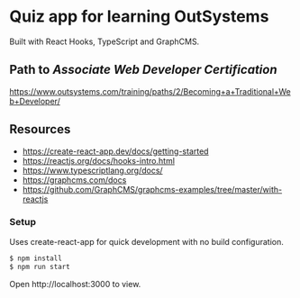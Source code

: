 # Quiz app for learning OutSystems

Built with React Hooks, TypeScript and GraphCMS.

## Path to _Associate Web Developer Certification_

https://www.outsystems.com/training/paths/2/Becoming+a+Traditional+Web+Developer/

## Resources

- https://create-react-app.dev/docs/getting-started
- https://reactjs.org/docs/hooks-intro.html
- https://www.typescriptlang.org/docs/
- https://graphcms.com/docs
- https://github.com/GraphCMS/graphcms-examples/tree/master/with-reactjs

### Setup

Uses create-react-app for quick development with no build configuration.

```bash
$ npm install
$ npm run start
```

Open http://localhost:3000 to view.
